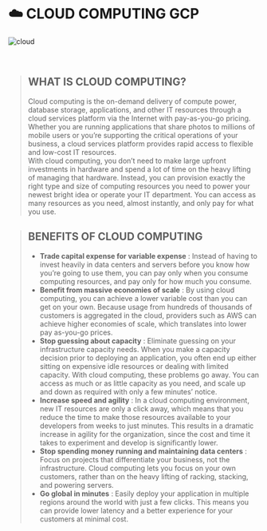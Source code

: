 # :cloud: CLOUD COMPUTING GCP

![cloud](https://www.fastmetrics.com/blog/wp-content/uploads/2014/10/cloud-computing-service-types-including-IoT-1024x706.png)

<br>

> ## WHAT IS CLOUD COMPUTING?
> Cloud computing is the on-demand delivery of compute power, database storage, applications, and other IT resources through a cloud services platform via the Internet with pay-as-you-go pricing. <br>
>Whether you are running applications that share photos to millions of mobile users or you’re supporting the critical operations of your business, a cloud services platform provides rapid access to flexible and low-cost IT resources. <br>
>With cloud computing, you don’t need to make large upfront investments in hardware and spend a lot of time on the heavy lifting of managing that hardware. Instead, you can provision exactly the right type and size of computing resources you need to power your newest bright idea or operate your IT department. You can access as many resources as you need, almost instantly, and only pay for what you use.

> ## BENEFITS OF CLOUD COMPUTING
> + **Trade capital expense for variable expense** : Instead of having to invest heavily in data centers and servers before you know how you’re going to use them, you can pay only when you consume computing resources, and pay only for how much you consume.
> + **Benefit from massive economies of scale** : By using cloud computing, you can achieve a lower variable cost than you can get on your own. Because usage from hundreds of thousands of customers is aggregated in the cloud, providers such as AWS can achieve higher economies of scale, which translates into lower pay as-you-go prices.
> + **Stop guessing about capacity** : Eliminate guessing on your infrastructure capacity needs. When you make a capacity decision prior to deploying an application, you often end up either sitting on expensive idle resources or dealing with limited capacity. With cloud computing, these problems go away. You can access as much or as little capacity as you need, and scale up and down as required with only a few minutes’ notice.
> + **Increase speed and agility** : In a cloud computing environment, new IT resources are only a click away, which means that you reduce the time to make those resources available to your developers from weeks to just minutes. This results in a dramatic increase in agility for the organization, since the cost and time it takes to experiment and develop is significantly lower.
> + **Stop spending money running and maintaining data centers** : Focus on projects that differentiate your business, not the infrastructure. Cloud computing lets you focus on your own customers, rather than on the heavy lifting of racking, stacking, and powering servers.
> + **Go global in minutes** : Easily deploy your application in multiple regions around the world with just a few clicks. This means you can provide lower latency and a better experience for your customers at minimal cost.
